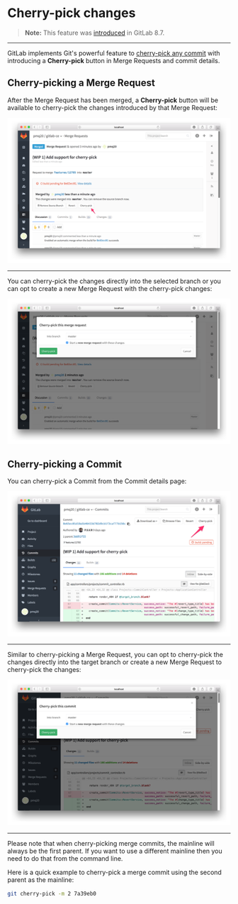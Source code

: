 # Cherry-pick changes

>**Note:**
This feature was [introduced][ce-3514] in GitLab 8.7.

---

GitLab implements Git's powerful feature to [cherry-pick any commit][git-cherry-pick]
with introducing a **Cherry-pick** button in Merge Requests and commit details.

## Cherry-picking a Merge Request

After the Merge Request has been merged, a **Cherry-pick** button will be available
to cherry-pick the changes introduced by that Merge Request:

![Cherry-pick Merge Request](img/cherry_pick_changes_mr.png)

---

You can cherry-pick the changes directly into the selected branch or you can opt to
create a new Merge Request with the cherry-pick changes:

![Cherry-pick Merge Request modal](img/cherry_pick_changes_mr_modal.png)

## Cherry-picking a Commit

You can cherry-pick a Commit from the Commit details page:

![Cherry-pick commit](img/cherry_pick_changes_commit.png)

---

Similar to cherry-picking a Merge Request, you can opt to cherry-pick the changes
directly into the target branch or create a new Merge Request to cherry-pick the
changes:

![Cherry-pick commit modal](img/cherry_pick_changes_commit_modal.png)

---

Please note that when cherry-picking merge commits, the mainline will always be the
first parent. If you want to use a different mainline then you need to do that
from the command line.

Here is a quick example to cherry-pick a merge commit using the second parent as the
mainline:

```bash
git cherry-pick -m 2 7a39eb0
```

[ce-3514]: https://gitlab.com/gitlab-org/gitlab-ce/merge_requests/3514 "Cherry-pick button Merge Request"
[git-cherry-pick]: https://git-scm.com/docs/git-cherry-pick "Git cherry-pick documentation"

